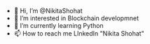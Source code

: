 - 👋 Hi, I’m @NikitaShohat
- 👀 I’m interested in Blockchain developmnet
- 🌱 I’m currently learning Python
- 📫 How to reach me LInkedIn "Nikita Shohat"

<!---
NikitaShohat/NikitaShohat is a ✨ special ✨ repository because its `README.md` (this file) appears on your GitHub profile.
You can click the Preview link to take a look at your changes.
--->
